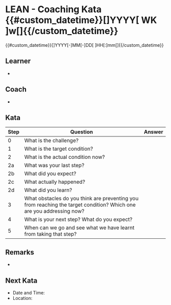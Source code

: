 # LEAN - Coaching Kata {{#custom_datetime}}[]YYYY[ WK ]w[]{{/custom_datetime}}
{{#custom_datetime}}[]YYYY[-]MM[-]DD[ ]HH[:]mm[]{{/custom_datetime}}

## Learner
-

## Coach
-

## Kata
| **Step** | **Question** | **Answer** |
| --- | --- | ---|
| 0 | What is the challenge? | |
| 1 | What is the target condition? | |
| 2 | What is the actual condition now? | |
| 2a | What was your last step? | |
| 2b | What did you expect? | |
| 2c | What actually happened? | |
| 2d | What did you learn?| |
| 3 | What obstacles do you think are preventing you from reaching the target condition? Which one are you addressing now? | |
| 4 | What is your next step? What do you expect? | |
| 5 | When can we go and see what we have learnt from taking that step? | |

## Remarks
-

## Next Kata
- Date and Time:
- Location:


